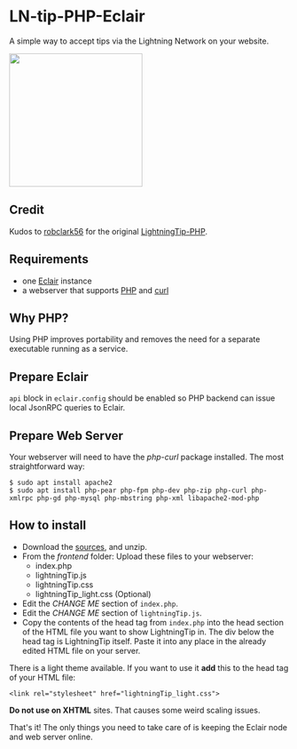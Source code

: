 # LN-tip-PHP-Eclair
A simple way to accept tips via the Lightning Network on your website. 

<img src="https://i.imgur.com/0mOEgTf.gif" width="240">

## Credit ##
Kudos to [robclark56](https://github.com/robclark56) for the original [LightningTip-PHP](https://github.com/robclark56/lightningtip-PHP/blob/master/README.md).

## Requirements ##
* one [Eclair](https://github.com/ACINQ/eclair) instance
* a webserver that supports [PHP](http://www.php.net/) and [curl](https://curl.haxx.se/)
## Why PHP? ##
Using PHP improves portability and removes the need for a separate executable running as a service.
## Prepare Eclair ##
`api` block in `eclair.config` should be enabled so PHP backend can issue local JsonRPC queries to Eclair.
  
## Prepare Web Server ##
Your webserver will need to have the _php-curl_ package installed. The most straightforward way:

```
$ sudo apt install apache2
$ sudo apt install php-pear php-fpm php-dev php-zip php-curl php-xmlrpc php-gd php-mysql php-mbstring php-xml libapache2-mod-php
```


## How to install ##
* Download the [sources](https://github.com/btcontract/LN-tip-PHP-Eclair), and unzip.
* From the _frontend_ folder: Upload these files to your webserver:
  * index.php
  * lightningTip.js
  * lightningTip.css
  * lightningTip_light.css (Optional)
* Edit the _CHANGE ME_ section of `index.php`.
* Edit the _CHANGE ME_ section of `lightningTip.js`.
* Copy the contents of the head tag from `index.php` into the head section of the HTML file you want to show LightningTip in. The div below the head tag is LightningTip itself. Paste it into any place in the already edited HTML file on your server.


There is a light theme available. If you want to use it **add** this to the head tag of your HTML file:

```
<link rel="stylesheet" href="lightningTip_light.css">
```

**Do not use on XHTML** sites. That causes some weird scaling issues.

That's it! The only things you need to take care of is keeping the Eclair node and web server online.


